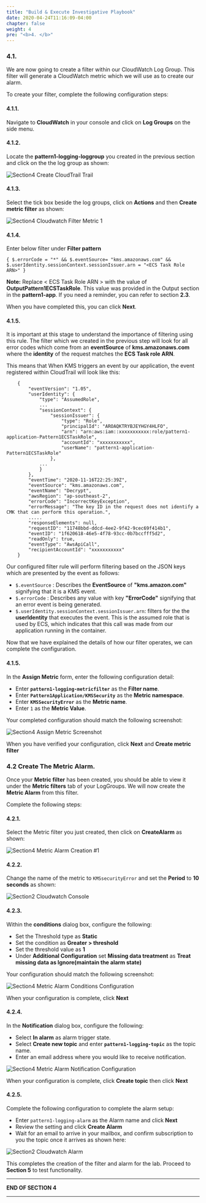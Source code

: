 ```yaml
---
title: "Build & Execute Investigative Playbook"
date: 2020-04-24T11:16:09-04:00
chapter: false
weight: 4
pre: "<b>4. </b>"
---
```


### 4.1.

We are now going to create a filter within our CloudWatch Log Group. This filter will generate a CloudWatch metric which we will use as to create our alarm. 

To create your filter, complete the following configuration steps:

#### 4.1.1.

Navigate to **CloudWatch** in your console and click on **Log Groups** on the side menu.

#### 4.1.2.

Locate the **pattern1-logging-loggroup** you created in the previous section and click on the the log group as shown:

![Section4 Create CloudTrail Trail](/Security/300_Autonomous_Monitoring_Of_Cryptographic_Activity_With_KMS/Images/section4/section4-create-trail5.png)

#### 4.1.3. 

Select the tick box beside the log groups, click on **Actions** and then **Create metric filter** as shown:

![Section4 Cloudwatch Filter Metric 1 ](/Security/300_Autonomous_Monitoring_Of_Cryptographic_Activity_With_KMS/Images/section4/section4-create-metricfilter1.png)

#### 4.1.4. 

Enter below filter under **Filter pattern**


```
{ $.errorCode = "*" && $.eventSource= "kms.amazonaws.com" && $.userIdentity.sessionContext.sessionIssuer.arn = "<ECS Task Role ARN>" }
```

**Note:** Replace < ECS Task Role ARN > with the value of **OutputPattern1ECSTaskRole**. This value was provided in the Output section in the **pattern1-app**. If you need a reminder, you can refer to section **2.3**.

When you have completed this, you can click **Next**.

#### 4.1.5.

It is important at this stage to understand the importance of filtering using this rule. The filter which we created in the previous step will look for all error codes which come from an **eventSource** of **kms.amazonaws.com** where the **identity** of the request matches the **ECS Task role ARN**.

This means that When KMS triggers an event by our application, the event registered within CloudTrail will look like this:

```
    {
        "eventVersion": "1.05",
        "userIdentity": {
            "type": "AssumedRole",
            ...
            "sessionContext": {
                "sessionIssuer": {
                    "type": "Role",
                    "principalId": "AROAQKTRYBJEYHGY4HLFO",
                    "arn": "arn:aws:iam::xxxxxxxxxxx:role/pattern1-application-Pattern1ECSTaskRole",
                    "accountId": "xxxxxxxxxxx",
                    "userName": "pattern1-application-Pattern1ECSTaskRole"
                },
            ...
            }
        },
        "eventTime": "2020-11-16T22:25:39Z",
        "eventSource": "kms.amazonaws.com",
        "eventName": "Decrypt",
        "awsRegion": "ap-southeast-2",
        "errorCode": "IncorrectKeyException",
        "errorMessage": "The key ID in the request does not identify a CMK that can perform this operation.",
        .....
        "responseElements": null,
        "requestID": "11748bbd-ddcd-4ee2-9f42-9cec69f414b1",
        "eventID": "1f620618-46e5-4f78-93cc-0b7bccfff5d2",
        "readOnly": true,
        "eventType": "AwsApiCall",
        "recipientAccountId": "xxxxxxxxxxx"
    }
```

Our configured filter rule will perform filtering based on the JSON keys which are presented by the event as follows:

* `$.eventSource` : Describes the **EventSource** of **"kms.amazon.com"** signifying that it is a KMS event.
* `$.errorCode`   : Describes any value with key **"ErrorCode"** signifying that an error event is being generated.
* `$.userIdentity.sessionContext.sessionIssuer.arn`:  filters for the the **userIdentity** that executes the event. This is the assumed role that is used by ECS, which indicates that this call was made from our application running in the container.

Now that we have explained the details of how our filter operates, we can complete the configuration.

#### 4.1.5. 

In the **Assign Metric** form, enter the following configuration detail:

* Enter **`pattern1-logging-metricfilter`** as the **Filter name**.
* Enter **`Pattern1Application/KMSSecurity`** as the **Metric namespace**.
* Enter **`KMSSecurityError`** as the **Metric name**.
* Enter `1` as the **Metric Value**.

Your completed configuration should match the following screenshot:

![Section4 Assign Metric Screenshot ](/Security/300_Autonomous_Monitoring_Of_Cryptographic_Activity_With_KMS/Images/section4/section4-create-metricfilter2.png)

When you have verified your configuration, click **Next** and **Create metric filter**

### 4.2 Create The Metric Alarm.

Once your **Metric filter** has been created, you should be able to view it under the **Metric filters** tab of your LogGroups. We will now create the **Metric Alarm** from this filter. 

Complete the following steps:

#### 4.2.1.

Select the Metric filter you just created, then click on **CreateAlarm** as shown:

![Section4 Metric Alarm Creation #1 ](/Security/300_Autonomous_Monitoring_Of_Cryptographic_Activity_With_KMS/Images/section4/section4-create-metricalarm1.png)


#### 4.2.2. 

Change the name of the metric to `KMSsecurityError` and set the **Period** to **10 seconds** as shown:

![Section2 Cloudwatch Console ](/Security/300_Autonomous_Monitoring_Of_Cryptographic_Activity_With_KMS/Images/section4/section4-create-metricalarm2.png)


#### 4.2.3. 

Within the **conditions** dialog box, configure the following:

* Set the Threshold type as **Static** 
* Set the condition as **Greater > threshold** 
* Set the threshold value as **1**  
* Under **Additional Configuration** set **Missing data treatment** as **Treat missing data as Ignore(maintain the alarm state)**

Your configuration should match the following screenshot:

![Section4 Metric Alarm Conditions Configuration](/Security/300_Autonomous_Monitoring_Of_Cryptographic_Activity_With_KMS/Images/section4/section4-create-metricalarm3.png)

When your configuration is complete, click **Next**

#### 4.2.4.

In the **Notification** dialog box, configure the following:

* Select **In alarm** as alarm trigger state.
* Select **Create new topic** and enter **`pattern1-logging-topic`** as the topic name.
* Enter an email address where you would like to receive notification.

![Section4 Metric Alarm Notification Configuration ](/Security/300_Autonomous_Monitoring_Of_Cryptographic_Activity_With_KMS/Images/section4/section4-create-metricalarm4.png)

When your configuration is complete, click **Create topic** then click **Next**

#### 4.2.5.

Complete the following configuration to complete the alarm setup:

* Enter `pattern1-logging-alarm` as the Alarm name and click **Next**
* Review the setting and click **Create Alarm**
* Wait for an email to arrive in your mailbox, and confirm subscription to you the topic once it arrives as shown here:

![Section2 Cloudwatch Alarm ](/Security/300_Autonomous_Monitoring_Of_Cryptographic_Activity_With_KMS/Images/section4/section4-create-sub3.png)

This completes the creation of the filter and alarm for the lab. Proceed to **Section 5** to test functionality.

___
**END OF SECTION 4**
___